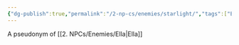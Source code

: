 ```yaml
---
{"dg-publish":true,"permalink":"/2-np-cs/enemies/starlight/","tags":["Enemies"]}
---
```


A pseudonym of [[2. NPCs/Enemies/Ella\|Ella]]  